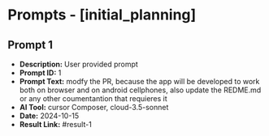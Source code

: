 # Prompts - [initial_planning]

## Prompt 1
* **Description:** User provided prompt
* **Prompt ID:** 1
* **Prompt Text:** modfy the PR, because the app will be developed to work both on browser and on android cellphones,
also update the REDME.md or any other coumentantion that requieres it
* **AI Tool:** cursor Composer, cloud-3.5-sonnet
* **Date:** 2024-10-15
* **Result Link:** #result-1

